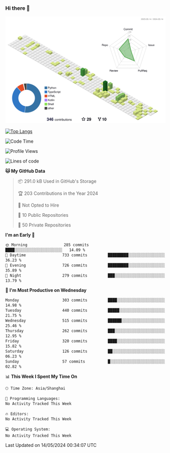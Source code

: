 ### Hi there 👋

![](./profile-3d-contrib/profile-green-animate.svg)

 

[![Top Langs](https://github-readme-stats.vercel.app/api/top-langs/?username=fly2tomato)](https://github.com/anuraghazra/github-readme-stats)


 

<!--START_SECTION:waka-->
![Code Time](http://img.shields.io/badge/Code%20Time-5%20hrs%2042%20mins-blue)

![Profile Views](http://img.shields.io/badge/Profile%20Views-0-blue)

![Lines of code](https://img.shields.io/badge/From%20Hello%20World%20I%27ve%20Written-522.9%20thousand%20lines%20of%20code-blue)

**🐱 My GitHub Data** 

> 📦 291.0 kB Used in GitHub's Storage 
 > 
> 🏆 203 Contributions in the Year 2024
 > 
> 🚫 Not Opted to Hire
 > 
> 📜 10 Public Repositories 
 > 
> 🔑 50 Private Repositories 
 > 
**I'm an Early 🐤** 

```text
🌞 Morning                285 commits         ████░░░░░░░░░░░░░░░░░░░░░   14.09 % 
🌆 Daytime                733 commits         █████████░░░░░░░░░░░░░░░░   36.23 % 
🌃 Evening                726 commits         █████████░░░░░░░░░░░░░░░░   35.89 % 
🌙 Night                  279 commits         ███░░░░░░░░░░░░░░░░░░░░░░   13.79 % 
```
📅 **I'm Most Productive on Wednesday** 

```text
Monday                   303 commits         ████░░░░░░░░░░░░░░░░░░░░░   14.98 % 
Tuesday                  440 commits         █████░░░░░░░░░░░░░░░░░░░░   21.75 % 
Wednesday                515 commits         ██████░░░░░░░░░░░░░░░░░░░   25.46 % 
Thursday                 262 commits         ███░░░░░░░░░░░░░░░░░░░░░░   12.95 % 
Friday                   320 commits         ████░░░░░░░░░░░░░░░░░░░░░   15.82 % 
Saturday                 126 commits         ██░░░░░░░░░░░░░░░░░░░░░░░   06.23 % 
Sunday                   57 commits          █░░░░░░░░░░░░░░░░░░░░░░░░   02.82 % 
```


📊 **This Week I Spent My Time On** 

```text
🕑︎ Time Zone: Asia/Shanghai

💬 Programming Languages: 
No Activity Tracked This Week

🔥 Editors: 
No Activity Tracked This Week

💻 Operating System: 
No Activity Tracked This Week
```


 Last Updated on 14/05/2024 00:34:07 UTC
<!--END_SECTION:waka-->
